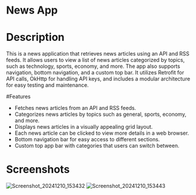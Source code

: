 # News App

# Description

This is a news application that retrieves news articles using an API and RSS feeds. It allows users to view a list of news articles categorized by topics, such as technology, sports, economy, and more. The app also supports navigation, bottom navigation, and a custom top bar. It utilizes Retrofit for API calls, OkHttp for handling API keys, and includes a modular architecture for easy testing and maintenance.

#Features

- Fetches news articles from an API and RSS feeds.
- Categorizes news articles by topics such as general, sports, economy, and more.
- Displays news articles in a visually appealing grid layout.
- Each news article can be clicked to view more details in a web browser.
- Bottom navigation bar for easy access to different sections.
- Custom top app bar with categories that users can switch between.

# Screenshots

![Screenshot_20241210_153432](https://github.com/user-attachments/assets/880d7f5f-039c-4b22-807e-26b64ae743f0)
![Screenshot_20241210_153443](https://github.com/user-attachments/assets/6963d195-d512-4b58-909c-a23fe5dd8a49)
